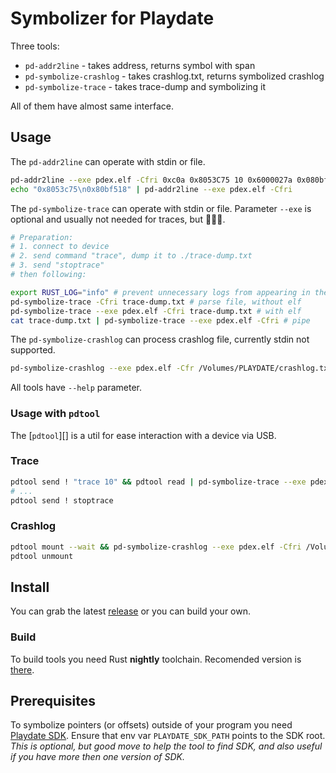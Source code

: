 # Symbolizer for Playdate

Three tools:
- `pd-addr2line` - takes address, returns symbol with span
- `pd-symbolize-crashlog` - takes crashlog.txt, returns symbolized crashlog
- `pd-symbolize-trace` - takes trace-dump and symbolizing it

All of them have almost same interface.


## Usage

The `pd-addr2line` can operate with stdin or file.
```bash
pd-addr2line --exe pdex.elf -Cfri 0xc0a 0x8053C75 10 0x6000027a 0x080bf518
echo "0x8053c75\n0x80bf518" | pd-addr2line --exe pdex.elf -Cfri
```

The `pd-symbolize-trace` can operate with stdin or file.
Parameter `--exe` is optional and usually not needed for traces, but 🤷🏻‍♂️.
```bash
# Preparation:
# 1. connect to device
# 2. send command "trace", dump it to ./trace-dump.txt
# 3. send "stoptrace"
# then following:

export RUST_LOG="info" # prevent unnecessary logs from appearing in the output
pd-symbolize-trace -Cfri trace-dump.txt # parse file, without elf
pd-symbolize-trace --exe pdex.elf -Cfri trace-dump.txt # with elf
cat trace-dump.txt | pd-symbolize-trace --exe pdex.elf -Cfri # pipe
```

The `pd-symbolize-crashlog` can process crashlog file, currently stdin not supported.
```bash
pd-symbolize-crashlog --exe pdex.elf -Cfr /Volumes/PLAYDATE/crashlog.txt
```

All tools have `--help` parameter.


### Usage with `pdtool`

The [`pdtool`][] is a util for ease interaction with a device via USB.


### Trace

```bash
pdtool send ! "trace 10" && pdtool read | pd-symbolize-trace --exe pdex.elf -Cfri | ./symbolized-trace.log
# ...
pdtool send ! stoptrace
```

### Crashlog

```bash
pdtool mount --wait && pd-symbolize-crashlog --exe pdex.elf -Cfri /Volumes/PLAYDATE/crashlog.txt;
pdtool unmount
```


## Install

You can grab the latest [release][] or you can build your own.



### Build

To build tools you need Rust __nightly__ toolchain. Recomended version is [there][rust-toolchain].



## Prerequisites

To symbolize pointers (or offsets) outside of your program you need [Playdate SDK][sdk].
Ensure that env var `PLAYDATE_SDK_PATH` points to the SDK root. _This is optional, but good move to help the tool to find SDK, and also useful if you have more then one version of SDK._


[pdtool]: https://crates.io/crates/playdate-tool
[release]: https://github.com/boozook/playdate/releases
[sdk]: https://play.date/dev/#cardSDK
[rust-toolchain]: https://github.com/boozook/playdate/blob/main/rust-toolchain.toml
